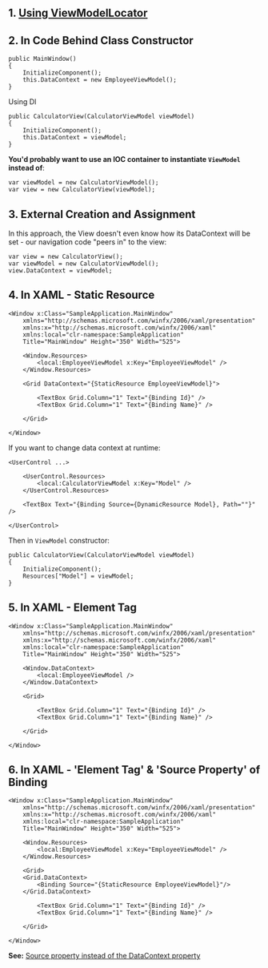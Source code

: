 ## 1. [Using ViewModelLocator](https://github.com/hovermind/wpf-ninja/blob/mvvm/doc-md/mvvm/viewmodel-locator.md)

## 2. In Code Behind Class Constructor
```
public MainWindow()
{
    InitializeComponent();
    this.DataContext = new EmployeeViewModel();
}
```
Using DI
```
public CalculatorView(CalculatorViewModel viewModel)
{
    InitializeComponent();
    this.DataContext = viewModel;
}
```
**You'd probably want to use an IOC container to instantiate `ViewModel` instead of**:
```
var viewModel = new CalculatorViewModel();
var view = new CalculatorView(viewModel);
```

## 3. External Creation and Assignment
In this approach, the View doesn't even know how its DataContext will be set - our navigation code "peers in" to the view:
```
var view = new CalculatorView();
var viewModel = new CalculatorViewModel();
view.DataContext = viewModel;
```

## 4. In XAML - Static Resource
```
<Window x:Class="SampleApplication.MainWindow"
    xmlns="http://schemas.microsoft.com/winfx/2006/xaml/presentation"
    xmlns:x="http://schemas.microsoft.com/winfx/2006/xaml"
    xmlns:local="clr-namespace:SampleApplication"
    Title="MainWindow" Height="350" Width="525">
	
    <Window.Resources>
        <local:EmployeeViewModel x:Key="EmployeeViewModel" />
    </Window.Resources>
	
    <Grid DataContext="{StaticResource EmployeeViewModel}">

        <TextBox Grid.Column="1" Text="{Binding Id}" />
        <TextBox Grid.Column="1" Text="{Binding Name}" />
		
    </Grid>
	
</Window>
```
If you want to change data context at runtime:
```
<UserControl ...>

    <UserControl.Resources>
        <local:CalculatorViewModel x:Key="Model" />
    </UserControl.Resources>
    
    <TextBox Text="{Binding Source={DynamicResource Model}, Path=""}" />
    
</UserControl>
```
Then in `ViewModel` constructor:
```
public CalculatorView(CalculatorViewModel viewModel)
{
    InitializeComponent();
    Resources["Model"] = viewModel;
}
```

## 5. In XAML - Element Tag
```
<Window x:Class="SampleApplication.MainWindow"
    xmlns="http://schemas.microsoft.com/winfx/2006/xaml/presentation"
    xmlns:x="http://schemas.microsoft.com/winfx/2006/xaml"
    xmlns:local="clr-namespace:SampleApplication"
    Title="MainWindow" Height="350" Width="525">
	
    <Window.DataContext>
        <local:EmployeeViewModel />
    </Window.DataContext>
	
    <Grid>

        <TextBox Grid.Column="1" Text="{Binding Id}" />
        <TextBox Grid.Column="1" Text="{Binding Name}" />
		
    </Grid>
	
</Window>
```

## 6. In XAML - 'Element Tag' & 'Source Property' of Binding
```
<Window x:Class="SampleApplication.MainWindow"
    xmlns="http://schemas.microsoft.com/winfx/2006/xaml/presentation"
    xmlns:x="http://schemas.microsoft.com/winfx/2006/xaml"
    xmlns:local="clr-namespace:SampleApplication"
    Title="MainWindow" Height="350" Width="525">
	
    <Window.Resources>
        <local:EmployeeViewModel x:Key="EmployeeViewModel" />
    </Window.Resources>
	
    <Grid>
	<Grid.DataContext>
	    <Binding Source="{StaticResource EmployeeViewModel}"/>
	</Grid.DataContext>
  
        <TextBox Grid.Column="1" Text="{Binding Id}" />
        <TextBox Grid.Column="1" Text="{Binding Name}" />
		
    </Grid>
	
</Window>
```
**See:** [Source property instead of the DataContext property](https://docs.microsoft.com/en-us/dotnet/api/system.windows.data.binding.source?view=netframework-4.7.2#remarks)
